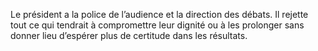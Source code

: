 Le président a la police de l’audience et la direction des débats.
Il rejette tout ce qui tendrait à compromettre leur dignité ou à les prolonger sans donner lieu d’espérer plus de certitude dans les résultats.